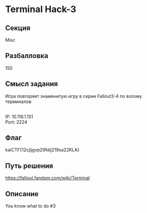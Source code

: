 # Terminal Hack-3

## Секция
Misc

## Разбалловка
150

## Смысл задания
Игра повторяет знаменитую игру в серии Fallout3-4 по взлому терминалов


<br>IP: 10.116.1.151
<br>Port: 2224

## Флаг
kaiCTF{12cjijgvp29fdij219sa22KLA}

## Путь решения
https://fallout.fandom.com/wiki/Terminal

## Описание
You know what to do #3
